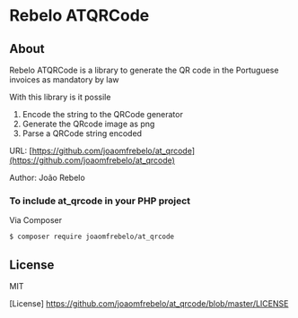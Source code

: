 Rebelo ATQRCode
=============

About
--------------

Rebelo ATQRCode is a library to generate the QR code in the Portuguese invoices as mandatory by law  

With this library is it possile

1. Encode the string to the QRCode generator
2. Generate the QRcode image as png
3. Parse a QRCode string encoded

URL: [https://github.com/joaomfrebelo/at_qrcode](https://github.com/joaomfrebelo/at_qrcode)

Author: João Rebelo


### To include at_qrcode in your PHP project

Via Composer

```bash
$ composer require joaomfrebelo/at_qrcode
```  

License
--------------
MIT

[License] 
https://github.com/joaomfrebelo/at_qrcode/blob/master/LICENSE
